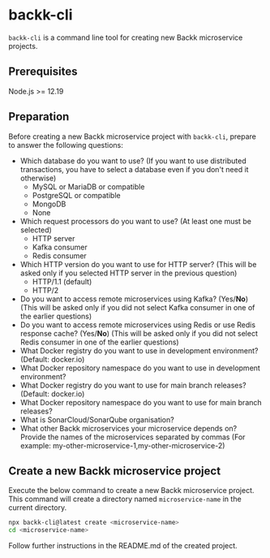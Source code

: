 # backk-cli

`backk-cli` is a command line tool for creating new Backk microservice projects.

## Prerequisites

Node.js >= 12.19

## Preparation
Before creating a new Backk microservice project with `backk-cli`, prepare to answer the following questions:

* Which database do you want to use? (If you want to use distributed transactions, you have to select a database even if you don't need it otherwise)
  * MySQL or MariaDB or compatible
  * PostgreSQL or compatible
  * MongoDB
  * None
* Which request processors do you want to use? (At least one must be selected)
  * HTTP server
  * Kafka consumer
  * Redis consumer
* Which HTTP version do you want to use for HTTP server? (This will be asked only if you selected HTTP server in the previous question)
  * HTTP/1.1 (default)
  * HTTP/2
* Do you want to access remote microservices using Kafka? (Yes/**No**) (This will be asked only if you did not select Kafka consumer in one of the earlier questions)
* Do you want to access remote microservices using Redis or use Redis response cache? (Yes/**No**) (This will be asked only if you did not select Redis consumer in one of the earlier questions)
* What Docker registry do you want to use in development environment? (Default: docker.io)
* What Docker repository namespace do you want to use in development environment?
* What Docker registry do you want to use for main branch releases? (Default: docker.io)
* What Docker repository namespace do you want to use for main branch releases?
* What is SonarCloud/SonarQube organisation?
* What other Backk microservices your microservice depends on? Provide the names of the microservices separated by commas (For example: my-other-microservice-1,my-other-microservice-2)

## Create a new Backk microservice project

Execute the below command to create a new Backk microservice project.
This command will create a directory named `microservice-name` in the current directory.

```bash
npx backk-cli@latest create <microservice-name>
cd <microservice-name>
```

Follow further instructions in the README.md of the created project.
